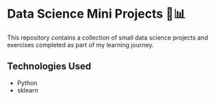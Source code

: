 # Data Science Mini Projects 🧠📊

This repository contains a collection of small data science projects and exercises completed as part of my learning journey.

## Technologies Used

- Python
- sklearn


